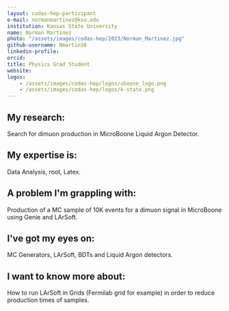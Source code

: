 ```yaml
---
layout: codas-hep-participant
e-mail: normanmartinez@ksu.edu
institution: Kansas State University
name: Norman Martinez
photo: "/assets/images/codas-hep/2023/Norman_Martinez.jpg"
github-username: Nmartin30
linkedin-profile:
orcid:
title: Physics Grad Student
website:
logos:
    - /assets/images/codas-hep/logos/uboone_logo.png
    - /assets/images/codas-hep/logos/k-state.png
---
```


## My research:
Search for dimuon production in MicroBoone Liquid Argon Detector.

## My expertise is:
Data Analysis, root, Latex.

## A problem I'm grappling with:
Production of a MC sample of 10K events for a dimuon signal in MicroBoone using Genie and LArSoft.

## I've got my eyes on:
MC Generators, LArSoft, BDTs and Liquid Argon detectors.

## I want to know more about:
How to run LArSoft in Grids (Fermilab grid for example) in order to reduce production times of samples.
